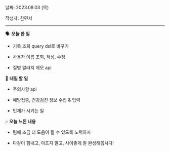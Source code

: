 날짜: 2023.08.03 (목)

작성자: 한민서

---

<aside>

🗣 **오늘 한 일**

</aside>

- 기록 조회 query dsl로 바꾸기

- 사용자 이름 조회, 작성, 수정

- 질병 알러지 메모 api

<aside>

🎢 **내일 할 일**

</aside>

- 주의사항 api

- 예방접종, 건강검진 정보 수집 & 입력

- 민재가 시키는 일

<aside>

🎶 **오늘 느낀 내용**

</aside>

- 팀에 조금 더 도움이 될 수 있도록 노력하자

- 다같이 힘내고, 아프지 말고, 사이좋게 잘 완성해봅시다!